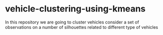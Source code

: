# vehicle-clustering-using-kmeans
In this repository we are going to cluster vehicles consider a set of observations on a number of silhouettes related to different type of vehicles
